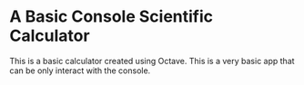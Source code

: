 # A Basic Console Scientific Calculator

This is a basic calculator created using Octave. This is a very basic app that can be only interact with the console.
